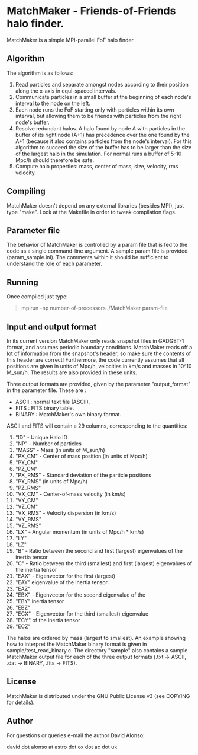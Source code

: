 # MatchMaker - Friends-of-Friends halo finder.

MatchMaker is a simple MPI-parallel FoF halo finder.


## Algorithm

The algorithm is as follows:

1. Read particles and separate amongst nodes according
to their position along the x-axis in equi-spaced
intervals.
2. Communicate particles in a small buffer at the
beginning of each node's interval to the node on
the left.
3. Each node runs the FoF starting only with particles
within its own interval, but allowing them to be
friends with particles from the right node's buffer.
4. Resolve redundant halos. A halo found by node A with
particles in the buffer of its right node (A+1) has
precedence over the one found by the A+1
(because it also contains particles from the node's
interval). For this algorithm to succeed the size
of the buffer has to be larger than the size of the
largest halo in the simulation. For normal runs
a buffer of 5-10 Mpc/h should therefore be safe.
5. Compute halo properties: mass, center of mass,
size, velocity, rms velocity.


## Compiling

MatchMaker doesn't depend on any external libraries
(besides MPI), just type "make". Look at the Makefile in
order to tweak compilation flags.


## Parameter file

The behavior of MatchMaker is controlled by a param file
that is fed to the code as a single command-line argument.
A sample param file is provided (param_sample.ini). The
comments within it should be sufficient to understand the
role of each parameter.


## Running

Once compiled just type:

> mpirun -np number-of-processors ./MatchMaker param-file


## Input and output format

In its current version MatchMaker only reads snapshot files
in GADGET-1 format, and assumes periodic boundary conditions.
MatchMaker reads off a lot of information from the snapshot's
header, so make sure the contents of this header are correct!
Furthermore, the code currently assumes that all positions
are given in units of Mpc/h, velocities in km/s and masses in
10^10 M_sun/h. The results are also provided in these units.

Three output formats are provided, given by the parameter
"output_format" in the parameter file. These are :
 - ASCII : normal text file (ASCII).
 - FITS : FITS binary table.
 - BINARY : MatchMaker's own binary format.

ASCII and FITS will contain a 29 columns, corresponding to the
quantities:

1.  "ID"     - Unique Halo ID
2.  "NP"     - Number of particles
3.  "MASS"   - Mass (in units of M_sun/h)
4.  "PX_CM"  - Center of mass position (in units of Mpc/h)
5.  "PY_CM"
6.  "PZ_CM"
7.  "PX_RMS" - Standard deviation of the particle positions
8.  "PY_RMS"   (in units of Mpc/h)
9.  "PZ_RMS"
10. "VX_CM"  - Center-of-mass velocity (in km/s)
11. "VY_CM"
12. "VZ_CM"
13. "VX_RMS" - Velocity dispersion (in km/s)
14. "VY_RMS"
15. "VZ_RMS"
16. "LX"     - Angular momentum (in units of Mpc/h * km/s)
17. "LY"
18. "LZ"
19. "B"      - Ratio between the second and first (largest)
               eigenvalues of the inertia tensor
20. "C"      - Ratio between the third (smallest) and first
               (largest) eigenvalues of the inertia tensor
21. "EAX"    - Eigenvector for the first (largest)
22. "EAY"      eigenvalue of the inertia tensor
23. "EAZ"
24. "EBX"    - Eigenvector for the second eigenvalue of the
25. "EBY"      inertia tensor
26. "EBZ"
27. "ECX"    - Eigenvector for the third (smallest) eigenvalue
28. "ECY"      of the inertia tensor
29. "ECZ"

The halos are ordered by mass (largest to smallest). An example
showing how to interpret the MatchMaker binary format is given
in sample/test_read_binary.c. The directory "sample" also
contains a sample MatchMaker output file for each of the three
output formats (.txt -> ASCII, .dat -> BINARY, .fits -> FITS).


## License

MatchMaker is distributed under the GNU Public License v3
(see COPYING for details).


## Author

For questions or queries e-mail the author David Alonso:

   david dot alonso at astro dot ox dot ac dot uk
